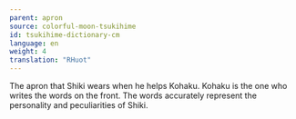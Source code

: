 ```yaml
---
parent: apron
source: colorful-moon-tsukihime
id: tsukihime-dictionary-cm
language: en
weight: 4
translation: "RHuot"
---
```


The apron that Shiki wears when he helps Kohaku. Kohaku is the one who writes the words on the front. The words accurately represent the personality and peculiarities of Shiki.

